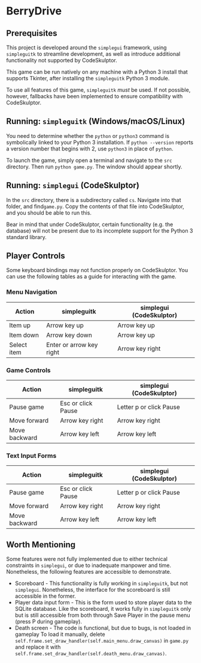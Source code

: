 # BerryDrive

## Prerequisites
This project is developed around the `simplegui` framework, using `simpleguitk` to streamline development, as well as introduce additional functionality not supported by CodeSkulptor. 

This game can be run natively on any machine with a Python 3 install that supports Tkinter, after installing the `simpleguitk` Python 3 module.

To use all features of this game, `simpleguitk` *must* be used. If not possible, however, fallbacks have been implemented to ensure compatibility with CodeSkulptor.

## Running: `simpleguitk` (Windows/macOS/Linux)
You need to determine whether the `python` or `python3` command is symbolically linked to your Python 3 installation. If `python --version` reports a version number that begins with 2, use `python3` in place of `python`.

To launch the game, simply open a terminal and navigate to the `src` directory. Then run `python game.py`. The window should appear shortly.

## Running: `simplegui` (CodeSkulptor)
In the `src` directory, there is a subdirectory called `cs`. Navigate into that folder, and find`game.py`. Copy the contents of that file into CodeSkulptor, and you should be able to run this.

Bear in mind that under CodeSkulptor, certain functionality (e.g. the database) will not be present due to its incomplete support for the Python 3 standard library.

## Player Controls
Some keyboard bindings may not function properly on CodeSkulptor. You can use the following tables as a guide for interacting with the game.

### Menu Navigation
| Action      | simpleguitk              | simplegui (CodeSkulptor) |
|-------------|--------------------------|--------------------------|
| Item up     | Arrow key up             | Arrow key up             |
| Item down   | Arrow key down           | Arrow key up             |
| Select item | Enter or arrow key right | Arrow key right          |

### Game Controls
| Action        | simpleguitk        | simplegui (CodeSkulptor) |
|---------------|--------------------|--------------------------|
| Pause game    | Esc or click Pause | Letter p or click Pause  |
| Move forward  | Arrow key right    | Arrow key right          |
| Move backward | Arrow key left     | Arrow key left           |

### Text Input Forms
 Action        | simpleguitk        | simplegui (CodeSkulptor) |
|---------------|--------------------|--------------------------|
| Pause game    | Esc or click Pause | Letter p or click Pause  |
| Move forward  | Arrow key right    | Arrow key right          |
| Move backward | Arrow key left     | Arrow key left           |

## Worth Mentioning
Some features were not fully implemented due to either technical constraints in `simplegui`, or due to inadequate manpower and time.
Nonetheless, the following features are accessible to demonstrate.

* Scoreboard - This functionality is fully working in `simpleguitk`, but not `simplegui`. Nonetheless, the interface for the scoreboard is still accessible in the former.
* Player data input form - This is the form used to store player data to the SQLite database. Like the scoreboard, it works fully in `simpleguitk` only but is still accessible from both through Save Player in the pause menu (press P during gameplay).
* Death screen - The code is functional, but due to bugs, is not loaded in gameplay To load it manually, delete `self.frame.set_draw_handler(self.main_menu.draw_canvas)` in `game.py` and replace it with `self.frame.set_draw_handler(self.death_menu.draw_canvas)`.



